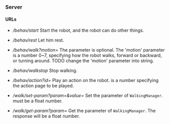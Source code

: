 ### Server

#### URLs

 * */behav/start* Start the robot, and the robot can do other things. 
 * */behav/rest* Let him rest.
 * */behav/walk?motion=<id>* The parameter is optional. The 'motion' parameter <id> is a number 0~7, specifying how the robot walks, forward or backward, or turning around. TODO change the 'motion' parameter into string.
 * */behav/walkstop* Stop walking.
 * */behav/action?id=<id>* Play an action on the robot. <id> is a number specifying the action page to be played.

 * */walk/set-param?param=<name>&value=<v>* Set the parameter of `WalkingManager`. <v> must be a float number.
 * */walk/get-param?param=<name>* Get the parameter of `WalkingManager`. The response will be a float number.
